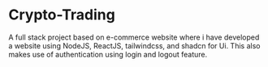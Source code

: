# Crypto-Trading
A full stack project based on e-commerce website where i have developed a website using NodeJS, ReactJS, tailwindcss, and shadcn for Ui. This also makes use of authentication using login and logout feature.

